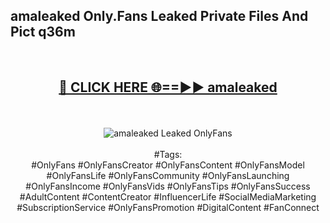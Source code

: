 <h2>amaleaked Only.Fans Leaked Private Files And Pict q36m</h2>
<br>
<div align="center">
<h2><a href="https://mediafiles.top/amaleaked" rel="nofollow">🔴 CLICK HERE 🌐==►► amaleaked</a></h2>
<br>
<br>
<a href="https://mediafiles.top/amaleaked" rel="nofollow" data-target="animated-image.originalLink"><img src="https://i.ibb.co.com/WyWwxjT/player-gif2.gif" alt="amaleaked Leaked OnlyFans" style="max-width: 100%; display: inline-block;" data-target="animated-image.originalImage"></a>
<br><br>
#Tags:
<br>
#OnlyFans #OnlyFansCreator #OnlyFansContent #OnlyFansModel #OnlyFansLife #OnlyFansCommunity #OnlyFansLaunching #OnlyFansIncome #OnlyFansVids #OnlyFansTips #OnlyFansSuccess #AdultContent #ContentCreator #InfluencerLife #SocialMediaMarketing #SubscriptionService #OnlyFansPromotion #DigitalContent #FanConnect
</div>
<br>